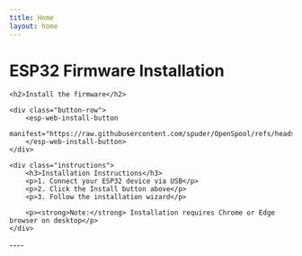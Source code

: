 ```yaml
---
title: Home
layout: home
---
```


# ESP32 Firmware Installation

<div class="install-container">
    <script type="module" src="https://unpkg.com/esp-web-tools@9.4.3/dist/web/install-button.js"></script>

    <h2>Install the firmware</h2>
    
    <div class="button-row">
        <esp-web-install-button 
            manifest="https://raw.githubusercontent.com/spuder/OpenSpool/refs/heads/main/firmware/manifest.json">
        </esp-web-install-button>
    </div>

    <div class="instructions">
        <h3>Installation Instructions</h3>
        <p>1. Connect your ESP32 device via USB</p>
        <p>2. Click the Install button above</p>
        <p>3. Follow the installation wizard</p>
        
        <p><strong>Note:</strong> Installation requires Chrome or Edge browser on desktop</p>
    </div>
</div>
----

[^1]: [It can take up to 10 minutes for changes to your site to publish after you push the changes to GitHub](https://docs.github.com/en/pages/setting-up-a-github-pages-site-with-jekyll/creating-a-github-pages-site-with-jekyll#creating-your-site).

[Just the Docs]: https://just-the-docs.github.io/just-the-docs/
[GitHub Pages]: https://docs.github.com/en/pages
[README]: https://github.com/just-the-docs/just-the-docs-template/blob/main/README.md
[Jekyll]: https://jekyllrb.com
[GitHub Pages / Actions workflow]: https://github.blog/changelog/2022-07-27-github-pages-custom-github-actions-workflows-beta/
[use this template]: https://github.com/just-the-docs/just-the-docs-template/generate